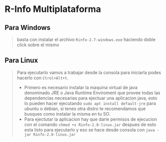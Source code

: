# R-Info Multiplataforma

## Para Windows
> basta con instalar el archivo `Rinfo-2.7-windows.exe` haciendo doble click sobre el mismo

## Para Linux
> Para ejecutarlo vamos a trabajar desde la consola para iniciarla podes hacerlo con `Ctrol+Alt+t`.
>
> - Primero es necesario instalar la maquina virtual de java denominado JRE o Java Runtime Enviroment que provee todas las dependencias necesarias para ejectuar una aplicacion java, esto lo pueden hacer ejecutando `sudo apt install default-jre` para ubuntu o debian, si tenes otra distro te recomendamos que busques como instalar la misma en tu SO.
> - Para ejectutar la aplicacion hay que darle permisos de ejecucion con el comando `chmod +x Rinfo-2.8-linux.jar` despues de esto esta listo para ejecutarlo y eso se hace desde consola con `java -jar Rinfo-2.8-linux.jar`
